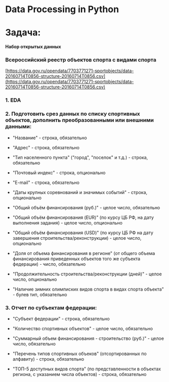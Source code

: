 # Data Processing in Python

# Задача:

**Набор открытых данных**

### **Всероссийский реестр объектов спорта с видами спорта**

[https://data.gov.ru/opendata/7703771271-sportobjects/data-20160714T0856-structure-20160714T0856.csv](https://data.gov.ru/opendata/7703771271-sportobjects/data-20160714T0856-structure-20160714T0856.csv)


### 1. EDA

### 2. **Подготовить срез данных по списку спортивных объектов, дополнить преобразованными или внешними данными:**

- "Название" - строка, обязательно

- "Адрес" - строка, обязательно

- "Тип населенного пункта" ("город", "поселок" и т.д.) - строка, обязательно

- "Почтовый индекс" - строка, опционально

- "E-mail" - строка, обязательно

- "Даты крупных соревнований и значимых событий" - строка, опционально

- "Общий объём финансирования (руб.)" - целое число, обязательно

- "Общий объём финансирования (EUR)" (по курсу ЦБ РФ, на дату выполнения задания) - целое число, опционально

- "Общий объём финансирования (USD)" (по курсу ЦБ РФ на дату завершения строительства/реконструкции) - целое число, опционально

- "Доля от объема финансирования в регионе" (от общего объема финансирования приведенных объектов того же субъекта федерации) - число, обязательно

- "Продолжительность строительства/реконструкции (дней)" - целое число, опционально

- "Наличие зимних олимписких видов спорта в видах спорта объекта" - булев тип, обязательно

### 3. **Отчет по субъектам федерации:**

- "Субъект федерации" - строка, обязательно

- "Количество спортивных объектов" - целое число, обязательно

- "Суммарный объем финансирования - строительство (руб.)" - целое число, обязательно

- "Перечень типов спортивных объеков" (отсортированных по алфавиту) - строка, обязательно

- "ТОП-5 доступных видов спорта" (по представленности в объектах региона, с указанием числа объектов) - строка, обязательно
